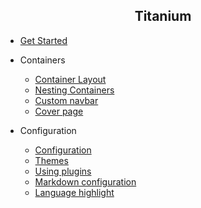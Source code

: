 <h2 align="center">Titanium</h2>

* [Get Started](README.md)

* Containers

  * [Container Layout](container-layout.md)
  * [Nesting Containers](nesting-containers.md)
  * [Custom navbar](custom-navbar.md)
  * [Cover page](cover.md)

* Configuration
  * [Configuration](configuration.md)
  * [Themes](themes.md)
  * [Using plugins](plugins.md)
  * [Markdown configuration](markdown.md)
  * [Language highlight](language-highlight.md)
